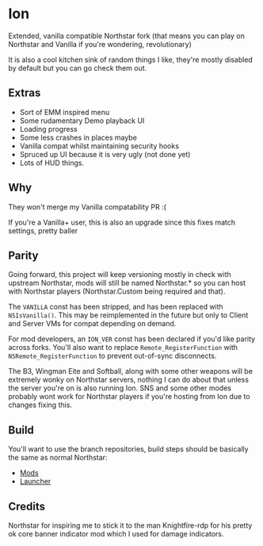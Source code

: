 # Ion

Extended, vanilla compatible Northstar fork (that means you can play on Northstar and Vanilla if you're wondering, revolutionary)

It is also a cool kitchen sink of random things I like, they're mostly disabled by default but you can go check them out.

## Extras
* Sort of EMM inspired menu
* Some rudamentary Demo playback UI
* Loading progress
* Some less crashes in places maybe
* Vanilla compat whilst maintaining security hooks
* Spruced up UI because it is very ugly (not done yet)
* Lots of HUD things.

## Why
They won't merge my Vanilla compatability PR :(

If you're a Vanilla+ user, this is also an upgrade since this fixes match settings, pretty baller

## Parity
Going forward, this project will keep versioning mostly in check with upstream Northstar, mods will still be named Northstar.* so you can host
with Northstar players (Northstar.Custom being required and that).

The `VANILLA` const has been stripped, and has been replaced with `NSIsVanilla()`. This may be reimplemented in the future but only to Client and Server VMs for compat depending on demand.

For mod developers, an `ION_VER` const has been declared if you'd like parity across forks. You'll also want to replace `Remote_RegisterFunction` with `NSRemote_RegisterFunction` to prevent out-of-sync disconnects.

The B3, Wingman Eite and Softball, along with some other weapons will be extremely wonky on Northstar servers, nothing I can do about that unless the server you're on is also running Ion. SNS and some other modes probably wont work for Northstar players if you're hosting from Ion due to changes fixing this.

## Build
You'll want to use the branch repositories, build steps should be basically the same as normal Northstar:
* [Mods](https://github.com/VITALISED/NorthstarMods/tree/ion)
* [Launcher](https://github.com/VITALISED/NorthstarLauncher/tree/ion)

## Credits
Northstar for inspiring me to stick it to the man
Knightfire-rdp for his pretty ok core banner indicator mod which I used for damage indicators.
